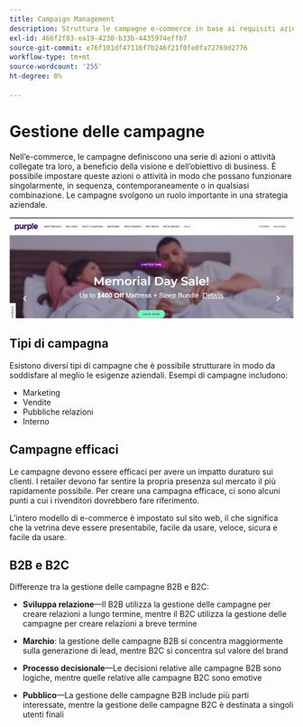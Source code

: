 ```yaml
---
title: Campaign Management
description: Struttura le campagne e-commerce in base ai requisiti aziendali.
exl-id: 466f2f83-ea19-4230-b33b-4435974effb7
source-git-commit: e76f101df47116f7b246f21f0fe0fa72769d2776
workflow-type: tm+mt
source-wordcount: '255'
ht-degree: 0%

---
```


# Gestione delle campagne

Nell’e-commerce, le campagne definiscono una serie di azioni o attività collegate tra loro, a beneficio della visione e dell’obiettivo di business. È possibile impostare queste azioni o attività in modo che possano funzionare singolarmente, in sequenza, contemporaneamente o in qualsiasi combinazione. Le campagne svolgono un ruolo importante in una strategia aziendale.

![Esempio di immagine della campagna](../../assets/playbooks/campaign-example.png)

## Tipi di campagna

Esistono diversi tipi di campagne che è possibile strutturare in modo da soddisfare al meglio le esigenze aziendali. Esempi di campagne includono:

- Marketing
- Vendite
- Pubbliche relazioni
- Interno

## Campagne efficaci

Le campagne devono essere efficaci per avere un impatto duraturo sui clienti. I retailer devono far sentire la propria presenza sul mercato il più rapidamente possibile. Per creare una campagna efficace, ci sono alcuni punti a cui i rivenditori dovrebbero fare riferimento.

L’intero modello di e-commerce è impostato sul sito web, il che significa che la vetrina deve essere presentabile, facile da usare, veloce, sicura e facile da usare.

## B2B e B2C

Differenze tra la gestione delle campagne B2B e B2C:

- **Sviluppa relazione**—Il B2B utilizza la gestione delle campagne per creare relazioni a lungo termine, mentre il B2C utilizza la gestione delle campagne per creare relazioni a breve termine

- **Marchio**: la gestione delle campagne B2B si concentra maggiormente sulla generazione di lead, mentre B2C si concentra sul valore del brand

- **Processo decisionale**—Le decisioni relative alle campagne B2B sono logiche, mentre quelle relative alle campagne B2C sono emotive

- **Pubblico**—La gestione delle campagne B2B include più parti interessate, mentre la gestione delle campagne B2C è destinata a singoli utenti finali
